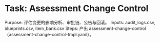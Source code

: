 # Task: Assessment Change Control

Purpose: 评估变更的影响分析、审批链、公告与回滚。
Inputs: audit_logs.csv, blueprints.csv, item_bank.csv
Steps: 产出 assessment-change-control（assessment-change-control-tmpl.yaml）。
